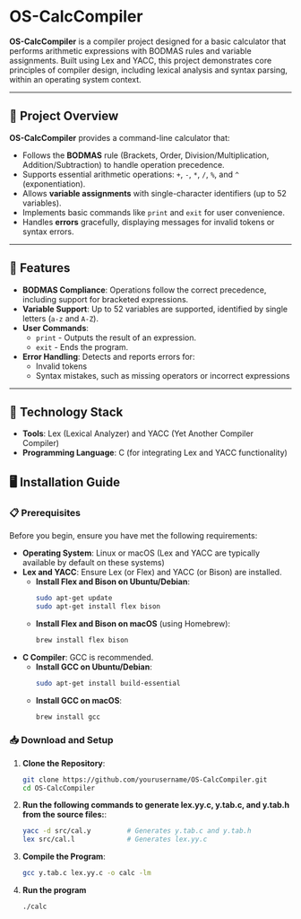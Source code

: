 # OS-CalcCompiler

**OS-CalcCompiler** is a compiler project designed for a basic calculator that performs arithmetic expressions with BODMAS rules and variable assignments. Built using Lex and YACC, this project demonstrates core principles of compiler design, including lexical analysis and syntax parsing, within an operating system context.

---

## 📝 Project Overview

**OS-CalcCompiler** provides a command-line calculator that:
- Follows the **BODMAS** rule (Brackets, Order, Division/Multiplication, Addition/Subtraction) to handle operation precedence.
- Supports essential arithmetic operations: `+`, `-`, `*`, `/`, `%`, and `^` (exponentiation).
- Allows **variable assignments** with single-character identifiers (up to 52 variables).
- Implements basic commands like `print` and `exit` for user convenience.
- Handles **errors** gracefully, displaying messages for invalid tokens or syntax errors.

---

## 🚀 Features

- **BODMAS Compliance**: Operations follow the correct precedence, including support for bracketed expressions.
- **Variable Support**: Up to 52 variables are supported, identified by single letters (`a-z` and `A-Z`).
- **User Commands**: 
  - `print` - Outputs the result of an expression.
  - `exit` - Ends the program.
- **Error Handling**: Detects and reports errors for:
  - Invalid tokens
  - Syntax mistakes, such as missing operators or incorrect expressions

---

## 🔧 Technology Stack

- **Tools**: Lex (Lexical Analyzer) and YACC (Yet Another Compiler Compiler)
- **Programming Language**: C (for integrating Lex and YACC functionality)


## 🖥️ Installation Guide

### 📋 Prerequisites

Before you begin, ensure you have met the following requirements:

- **Operating System**: Linux or macOS (Lex and YACC are typically available by default on these systems)
- **Lex and YACC**: Ensure Lex (or Flex) and YACC (or Bison) are installed.
  - **Install Flex and Bison on Ubuntu/Debian**:
    ```bash
    sudo apt-get update
    sudo apt-get install flex bison
    ```
  - **Install Flex and Bison on macOS** (using Homebrew):
    ```bash
    brew install flex bison
    ```
- **C Compiler**: GCC is recommended.
  - **Install GCC on Ubuntu/Debian**:
    ```bash
    sudo apt-get install build-essential
    ```
  - **Install GCC on macOS**:
    ```bash
    brew install gcc
    ```

### 📥 Download and Setup

1. **Clone the Repository**:
   ```bash
   git clone https://github.com/yourusername/OS-CalcCompiler.git
   cd OS-CalcCompiler
2. **Run the following commands to generate lex.yy.c, y.tab.c, and y.tab.h from the source files:**:
   ```bash
   yacc -d src/cal.y         # Generates y.tab.c and y.tab.h
   lex src/cal.l             # Generates lex.yy.c
3. **Compile the Program**:
   ```bash
   gcc y.tab.c lex.yy.c -o calc -lm
4. **Run the program**
   ```bash
   ./calc




